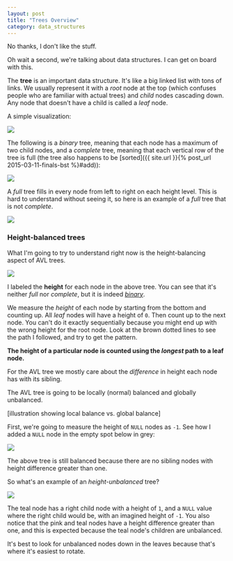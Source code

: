 ```yaml
---
layout: post
title: "Trees Overview"
category: data_structures
---
```


No thanks, I don't like the stuff.

Oh wait a second, we're talking about data structures. I can get on board with this.

The **tree** is an important data structure. It's like a big linked list with tons of links. We usually represent it with a *root* node at the top (which confuses people who are familiar with actual trees) and *child* nodes cascading down. Any node that doesn't have a child is called a *leaf* node. 

A simple visualization:

<img class="wide" src="{{ site.url }}/assets/comp/simple-tree.png"/>

The following is a *binary* tree, meaning that each node has a maximum of two child nodes, and a *complete* tree, meaning that each vertical row of the tree is full (the tree also happens to be [sorted]({{ site.url }}{% post_url 2015-03-11-finals-bst %}#add)):

<img class="wide" src="{{ site.url }}/assets/comp/bst.png"/>

A *full* tree fills in every node from left to right on each height level. This is hard to understand without seeing it, so here is an example of a *full* tree that is not *complete*.

<img class="wide" src="{{ site.url }}/assets/comp/full-tree.png"/>







<h3 class="anchor" id="height-balanced">Height-balanced trees</h3>

What I'm going to try to understand right now is the height-balancing aspect of AVL trees.

<img class="wide" src="{{ site.url }}/assets/comp/tree-height.png"/>

I labeled the **height** for each node in the above tree. You can see that it's neither *full* nor *complete*, but it is indeed <a href="#" class="tooltip-bottom" data-tooltip="Each node has two children.">*binary*</a>.

We measure the *height* of each node by starting from the bottom and counting up. All *leaf* nodes will have a height of `0`. Then count up to the next node. You can't do it exactly sequentially because you might end up with the wrong height for the root node. Look at the brown dotted lines to see the path I followed, and try to get the pattern.

**The height of a particular node is counted using the *longest* path to a leaf node.**

For the AVL tree we mostly care about the *difference* in height each node has with its sibling.

The AVL tree is going to be locally (normal) balanced and globally unbalanced.

[illustration showing local balance vs. global balance]

First, we're going to measure the height of `NULL` nodes as `-1`. See how I added a `NULL` node in the empty spot below in grey:

<img class="wide" src="{{ site.url }}/assets/comp/tree-null-height.png"/>

The above tree is still balanced because there are no sibling nodes with height difference greater than one.

So what's an example of an *height-unbalanced* tree? 

<img class="wide" src="{{ site.url }}/assets/comp/tree-unbalanced-height.png"/>

The teal node has a right child node with a height of `1`, and a `NULL` value where the right child would be, with an imagined height of `-1`. You also notice that the pink and teal nodes have a height difference greater than one, and this is expected because the teal node's children are unbalanced.

It's best to look for unbalanced nodes down in the leaves because that's where it's easiest to rotate.